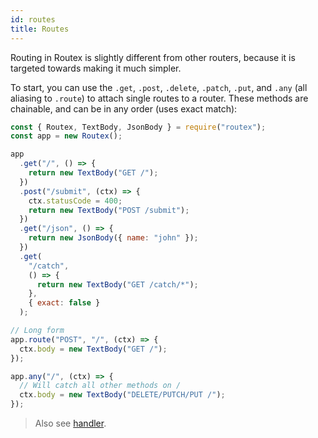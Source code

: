 ```yaml
---
id: routes
title: Routes
---
```


Routing in Routex is slightly different from other routers, because it is targeted towards making it much simpler.

To start, you can use the `.get`, `.post`, `.delete`, `.patch`, `.put`, and `.any` (all aliasing to `.route`) to attach single routes to a router.
These methods are chainable, and can be in any order (uses exact match):

```js
const { Routex, TextBody, JsonBody } = require("routex");
const app = new Routex();

app
  .get("/", () => {
    return new TextBody("GET /");
  })
  .post("/submit", (ctx) => {
    ctx.statusCode = 400;
    return new TextBody("POST /submit");
  })
  .get("/json", () => {
    return new JsonBody({ name: "john" });
  })
  .get(
    "/catch",
    () => {
      return new TextBody("GET /catch/*");
    },
    { exact: false }
  );

// Long form
app.route("POST", "/", (ctx) => {
  ctx.body = new TextBody("GET /");
});

app.any("/", (ctx) => {
  // Will catch all other methods on /
  ctx.body = new TextBody("DELETE/PUTCH/PUT /");
});
```

> Also see [handler](./handler.md).
